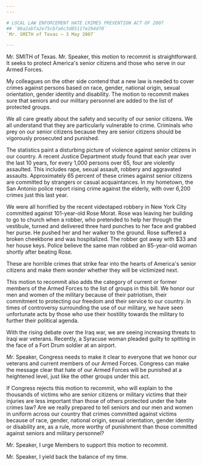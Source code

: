 ```yaml
---
---

# LOCAL LAW ENFORCEMENT HATE CRIMES PREVENTION ACT OF 2007
## `06a2abfa2e75cb7a6c3d85117e294d70`
`Mr. SMITH of Texas — 3 May 2007`

---
```



Mr. SMITH of Texas. Mr. Speaker, this motion to recommit is 
straightforward. It seeks to protect America's senior citizens and 
those who serve in our Armed Forces.

My colleagues on the other side contend that a new law is needed to 
cover crimes against persons based on race, gender, national origin, 
sexual orientation, gender identity and disability. The motion to 
recommit makes sure that seniors and our military personnel are added 
to the list of protected groups.

We all care greatly about the safety and security of our senior 
citizens. We all understand that they are particularly vulnerable to 
crime. Criminals who prey on our senior citizens because they are 
senior citizens should be vigorously prosecuted and punished.

The statistics paint a disturbing picture of violence against senior 
citizens in our country. A recent Justice Department study found that 
each year over the last 10 years, for every 1,000 persons over 65, four 
are violently assaulted. This includes rape, sexual assault, robbery 
and aggravated assaults. Approximately 65 percent of these crimes 
against senior citizens are committed by strangers or casual 
acquaintances. In my hometown, the San Antonio police report rising 
crime against the elderly, with over 6,200 crimes just this last year.

We were all horrified by the recent videotaped robbery in New York 
City committed against 101-year-old Rose Morat. Rose was leaving her 
building to go to church when a robber, who pretended to help her 
through the vestibule, turned and delivered three hard punches to her 
face and grabbed her purse. He pushed her and her walker to the ground. 
Rose suffered a broken cheekbone and was hospitalized. The robber got 
away with $33 and her house keys. Police believe the same man robbed an 
85-year-old woman shortly after beating Rose.

These are horrible crimes that strike fear into the hearts of 
America's senior citizens and make them wonder whether they will be 
victimized next.

This motion to recommit also adds the category of current or former 
members of the Armed Forces to the list of groups in this bill. We 
honor our men and women of the military because of their patriotism, 
their commitment to protecting our freedom and their service to our 
country. In times of controversy surrounding the use of our military, 
we have seen unfortunate acts by those who use their hostility towards 
the military to further their political agenda.

With the rising debate over the Iraq war, we are seeing increasing 
threats to Iraqi war veterans. Recently, a Syracuse woman pleaded 
guilty to spitting in the face of a Fort Drum soldier at an airport.

Mr. Speaker, Congress needs to make it clear to everyone that we 
honor our veterans and current members of our Armed Forces. Congress 
can make the message clear that hate of our Armed Forces will be 
punished at a heightened level, just like the other groups under this 
act.

If Congress rejects this motion to recommit, who will explain to the 
thousands of victims who are senior citizens or military victims that 
their injuries are less important than those of others protected under 
the hate crimes law? Are we really prepared to tell seniors and our men 
and women in uniform across our country that crimes committed against 
victims because of race, gender, national origin, sexual orientation, 
gender identity or disability are, as a rule, more worthy of punishment 
than those committed against seniors and military personnel?

Mr. Speaker, I urge Members to support this motion to recommit.

Mr. Speaker, I yield back the balance of my time.